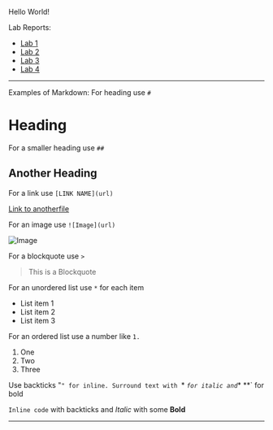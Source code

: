 Hello World!

Lab Reports:
* [Lab 1](https://oowretep.github.io/cse15l-lab-reports/lab1/lab1.html)
* [Lab 2](https://oowretep.github.io/cse15l-lab-reports/lab2/lab2.html)
* [Lab 3](https://oowretep.github.io/cse15l-lab-reports/lab3/lab3.html)
* [Lab 4](https://oowretep.github.io/cse15l-lab-reports/lab4/lab4.html)

--- 
Examples of Markdown:
For heading use `#`

# Heading

For a smaller heading use `##`

## Another Heading

For a link use `[LINK NAME](url)`

[Link to anotherfile](https://oowretep.github.io/cse15l-lab-reports/anotherfile.html) 

For an image use `![Image](url)`

![Image](https://www.google.com/search?client=firefox-b-1-d&sca_esv=597555770&q=github+logo&tbm=isch&source=lnms&sa=X&ved=2ahUKEwjTx7fj7tWDAxV1PUQIHe-JARYQ0pQJegQIDhAB&biw=1512&bih=831&dpr=2#imgrc=thYE3r73bm1jUM)

For a blockquote use `>`

 > This is a Blockquote


For an unordered list use `*` for each item

* List item 1
* List item 2
* List item 3


For an ordered list use a number like `1.`

1. One
2. Two
3. Three

Use backticks "`" for inline.
Surround text with `* *` for italic and `** **` for bold

`Inline code` with backticks and *Italic* with some **Bold**

--- 
